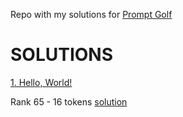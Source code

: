 Repo with my solutions for [Prompt Golf](https://promptgolf.app/)

# SOLUTIONS

[1. Hello, World!](https://promptgolf.app/hole/hello-world)

Rank 65 - 16 tokens [solution](https://github.com/mikaeltorni/prompt_golf/blob/master/1_hello_world.md)
